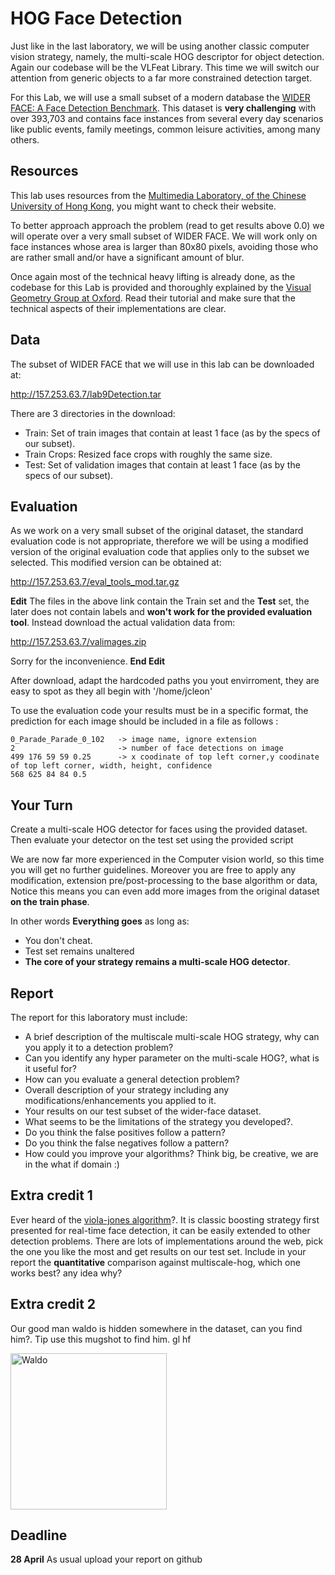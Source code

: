 
# HOG Face Detection
Just like in the last laboratory, we will be using another classic computer vision strategy, namely, the multi-scale HOG descriptor for object detection. Again our codebase will be the VLFeat Library. This time we will switch our attention from generic objects to a far more constrained detection target.

For this Lab, we will use a small subset of a modern database the [WIDER FACE: A Face Detection Benchmark](http://mmlab.ie.cuhk.edu.hk/projects/WIDERFace/). This dataset is **very challenging** with over 393,703 and contains face instances from several every day scenarios like public events, family meetings, common leisure activities, among many others.

## Resources

This lab uses resources from the [Multimedia Laboratory, of the Chinese University of Hong Kong](http://mmlab.ie.cuhk.edu.hk), you might want to check their website.

To better approach approach the problem (read to get results above 0.0) we will operate over a very small subset of WIDER FACE. We will work only on face instances whose area is larger than 80x80 pixels, avoiding those who are rather small and/or have a significant amount of blur.

Once again most of the technical heavy lifting is already done, as the codebase for this Lab is provided and thoroughly explained by the [Visual Geometry Group at Oxford](http://www.robots.ox.ac.uk/~vgg/practicals/category-detection/). Read their tutorial and make sure that the technical aspects of their implementations are clear.

## Data 
The subset of WIDER FACE that we will use in this lab can be downloaded at:

http://157.253.63.7/lab9Detection.tar

There are 3 directories in the download:

- Train: Set of train images that contain at least 1 face (as by the specs of our subset).
- Train Crops: Resized face crops with roughly the same size.
- Test: Set of validation images that contain at least 1 face (as by the specs of our subset).


## Evaluation
As we work on a very small subset of the original dataset, the standard evaluation code is not appropriate, therefore we will be using a modified version of the original evaluation code that applies only to the subset we selected. This modified version can be obtained at:

http://157.253.63.7/eval_tools_mod.tar.gz


**Edit**
The files in the above link contain the Train set and the **Test** set, the later does not contain labels and **won't work for the provided evaluation tool**. Instead download the actual validation data from:

http://157.253.63.7/valimages.zip

Sorry for the inconvenience.
**End Edit**


After download, adapt the hardcoded paths you yout envirroment, they are easy to spot as they all begin with '/home/jcleon'

To use the evaluation code your results must be in a specific format, the prediction for each image should be included in a file as follows :

```
0_Parade_Parade_0_102   -> image name, ignore extension
2                       -> number of face detections on image
499 176 59 59 0.25      -> x coodinate of top left corner,y coodinate of top left corner, width, height, confidence
568 625 84 84 0.5
```

## Your Turn

Create a multi-scale HOG detector for faces using the provided dataset. Then evaluate your detector on the test set using the provided script

We are now far more experienced in the Computer vision world, so this time you will get no further guidelines. Moreover you are free to apply any modification, extension pre/post-processing to the base algorithm or data, Notice this means you can even add more images from the original dataset **on the train phase**. 

In other words **Everything goes**  as long as:
- You don't cheat.
- Test set remains unaltered
- **The core of your strategy remains a multi-scale HOG detector**.

## Report 
The report for this laboratory must include:
- A brief description of the multiscale multi-scale HOG  strategy, why can you apply it to a detection problem?
- Can you identify any hyper parameter on the multi-scale HOG?, what is it useful for?
- How can you evaluate a general detection problem? 
- Overall description of your strategy including any modifications/enhancements you applied to it.
- Your results on our test subset of the wider-face dataset.
- What seems to be the limitations of the strategy  you developed?.
- Do you think the false positives follow a pattern?
- Do you think the false negatives follow a pattern?
- How could you improve your algorithms? Think big, be creative, we are in the what if domain :)


## Extra credit 1
Ever heard of the [viola-jones algorithm](http://www.vision.caltech.edu/html-files/EE148-2005-Spring/pprs/viola04ijcv.pdf)?. It is classic boosting strategy first presented for real-time face detection, it can be easily extended to other detection problems. 
There are lots of implementations around the web, pick the one you like the most and get results on our test set. Include in your report the **quantitative** comparison against multiscale-hog, which one  works best? any idea why?

## Extra credit 2

Our good man waldo is hidden somewhere in the dataset, can you find him?. Tip use this mugshot to find him. gl hf

<img src="https://pbs.twimg.com/profile_images/561277979855056896/4yRcS2Zo.png" alt="Waldo" width="250" height="250">


## Deadline
**28 April** As usual upload your report on github
